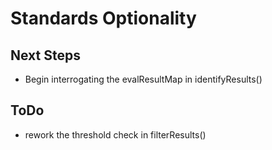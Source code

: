 # Standards Optionality

## Next Steps
- Begin interrogating the evalResultMap in identifyResults()

## ToDo
- rework the threshold check in filterResults()

